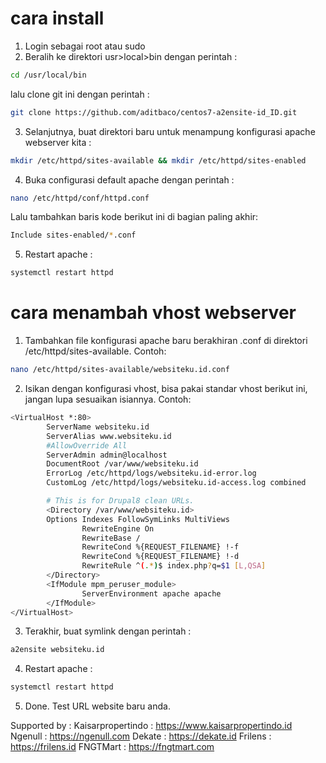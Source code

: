 # cara install 
1. Login sebagai root atau sudo
2. Beralih ke direktori usr>local>bin dengan perintah :
```sh
cd /usr/local/bin
```
lalu clone git ini dengan perintah : 
```sh
git clone https://github.com/aditbaco/centos7-a2ensite-id_ID.git
```
3. Selanjutnya, buat direktori baru untuk menampung konfigurasi apache webserver kita :
```sh
mkdir /etc/httpd/sites-available && mkdir /etc/httpd/sites-enabled
```
4. Buka configurasi default apache dengan perintah : 
```sh
nano /etc/httpd/conf/httpd.conf
```
Lalu tambahkan baris kode berikut ini di bagian paling akhir: 
```sh
Include sites-enabled/*.conf
```
5. Restart apache : 
```sh
systemctl restart httpd
```

# cara menambah vhost webserver
1. Tambahkan file konfigurasi apache baru berakhiran <website anda>.conf di direktori /etc/httpd/sites-available. Contoh: 
```sh
nano /etc/httpd/sites-available/websiteku.id.conf
```
2. Isikan dengan konfigurasi vhost, bisa pakai standar vhost berikut ini, jangan lupa sesuaikan isiannya. Contoh:
```sh
<VirtualHost *:80>
        ServerName websiteku.id
        ServerAlias www.websiteku.id
        #AllowOverride All
        ServerAdmin admin@localhost
        DocumentRoot /var/www/websiteku.id
        ErrorLog /etc/httpd/logs/websiteku.id-error.log
        CustomLog /etc/httpd/logs/websiteku.id-access.log combined

        # This is for Drupal8 clean URLs.
        <Directory /var/www/websiteku.id>
		Options Indexes FollowSymLinks MultiViews
                RewriteEngine On
                RewriteBase /
                RewriteCond %{REQUEST_FILENAME} !-f
                RewriteCond %{REQUEST_FILENAME} !-d
                RewriteRule ^(.*)$ index.php?q=$1 [L,QSA]
        </Directory>
		<IfModule mpm_peruser_module>
                ServerEnvironment apache apache
        </IfModule>
</VirtualHost>
```
3. Terakhir, buat symlink dengan perintah :
```sh
a2ensite websiteku.id
```
4. Restart apache : 
```sh
systemctl restart httpd
```
5. Done. Test URL website baru anda. 

Supported by :
Kaisarpropertindo : https://www.kaisarpropertindo.id
Ngenull : https://ngenull.com
Dekate : https://dekate.id
Frilens : https://frilens.id
FNGTMart : https://fngtmart.com
